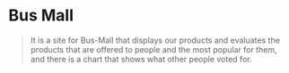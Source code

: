# Bus Mall
> It is a site for Bus-Mall that displays our products and evaluates the products that are offered to people and the most popular for them, and there is a chart that shows what other people voted for.